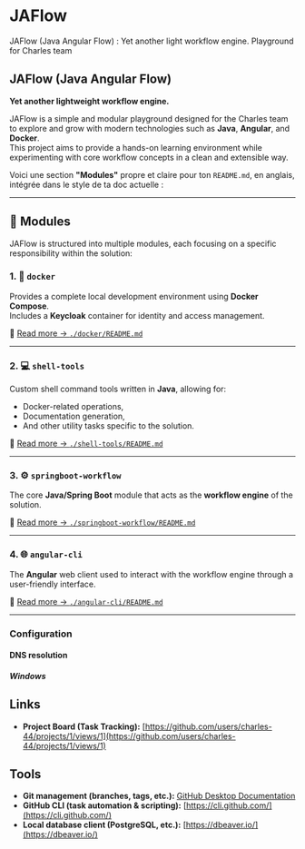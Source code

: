 # JAFlow
JAFlow (Java Angular Flow) : Yet another light workflow engine. Playground for Charles team


## JAFlow (Java Angular Flow)

**Yet another lightweight workflow engine.**

JAFlow is a simple and modular playground designed for the Charles team to explore and grow with modern technologies such as **Java**, **Angular**, and **Docker**.  
This project aims to provide a hands-on learning environment while experimenting with core workflow concepts in a clean and extensible way.

Voici une section **"Modules"** propre et claire pour ton `README.md`, en anglais, intégrée dans le style de ta doc actuelle :

---

## 🧩 Modules

JAFlow is structured into multiple modules, each focusing on a specific responsibility within the solution:

### 1. 🐳 `docker`
Provides a complete local development environment using **Docker Compose**.  
Includes a **Keycloak** container for identity and access management.

📄 [Read more → `./docker/README.md`](./docker/README.md)

---

### 2. 💻 `shell-tools`
Custom shell command tools written in **Java**, allowing for:
- Docker-related operations,
- Documentation generation,
- And other utility tasks specific to the solution.

📄 [Read more → `./shell-tools/README.md`](./shell-tools/README.md)

---

### 3. ⚙️ `springboot-workflow`
The core **Java/Spring Boot** module that acts as the **workflow engine** of the solution.

📄 [Read more → `./springboot-workflow/README.md`](./springboot-workflow/README.md)

---

### 4. 🌐 `angular-cli`
The **Angular** web client used to interact with the workflow engine through a user-friendly interface.

📄 [Read more → `./angular-cli/README.md`](./angular-cli/README.md)

---

### Configuration

#### DNS  resolution

##### Windows





## Links

- **Project Board (Task Tracking):** [https://github.com/users/charles-44/projects/1/views/1](https://github.com/users/charles-44/projects/1/views/1)

## Tools

- **Git management (branches, tags, etc.):** [GitHub Desktop Documentation](https://docs.github.com/en/desktop/installing-and-authenticating-to-github-desktop/installing-github-desktop)  
- **GitHub CLI (task automation & scripting):** [https://cli.github.com/](https://cli.github.com/)
- **Local database client (PostgreSQL, etc.):** [https://dbeaver.io/](https://dbeaver.io/)


